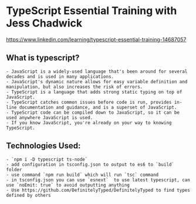 # TypeScript Essential Training with Jess Chadwick


https://www.linkedin.com/learning/typescript-essential-training-14687057


## What is typescript?
    - JavaScript is a widely-used language that's been around for several decades and is used in many applications.
    - JavaScript's dynamic nature allows for easy variable definition and manipulation, but also increases the risk of errors.
    - TypeScript is a language that adds strong static typing on top of JavaScript.
    - TypeScript catches common issues before code is run, provides in-line documentation and guidance, and is a superset of JavaScript.
    - TypeScript code can be compiled down to JavaScript, so it can be used anywhere JavaScript is used.
    - If you know JavaScript, you're already on your way to knowing TypeScript.   

## Technologies Used:
    - `npm i -D typescript ts-node`
    - add configuration in tsconfig.json to output to es6 to `build` folder
    - use command `npm run build` which will run `tsc` command
    - in tsconfig.json you can use `esnext`  to use latest typescript, can use `noEmit: true` to avoid outputting anything
    - Use https://github.com/DefinitelyTyped/DefinitelyTyped to find types defined by others